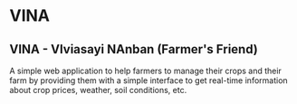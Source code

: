 # VINA

## VINA - VIviasayi NAnban (Farmer's Friend)

A simple web application to help farmers to manage their crops and their farm by providing them with a simple interface to get real-time information about crop prices, weather, soil conditions, etc.
